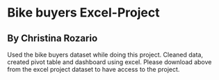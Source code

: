 # Bike buyers Excel-Project

## By Christina Rozario

Used the bike buyers dataset while doing this project. Cleaned data, created pivot table and dashboard using excel. Please download above from the excel project dataset  to have access to the project. 

